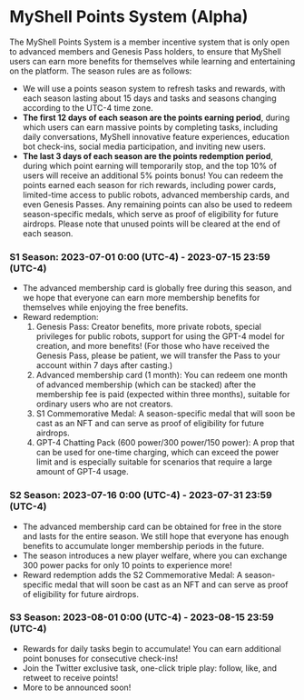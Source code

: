 # MyShell Points System (Alpha)

The MyShell Points System is a member incentive system that is only open to advanced members and Genesis Pass holders, to ensure that MyShell users can earn more benefits for themselves while learning and entertaining on the platform. The season rules are as follows:

* We will use a points season system to refresh tasks and rewards, with each season lasting about 15 days and tasks and seasons changing according to the UTC-4 time zone.
* **The first 12 days of each season are the points earning period**, during which users can earn massive points by completing tasks, including daily conversations, MyShell innovative feature experiences, education bot check-ins, social media participation, and inviting new users.
* **The last 3 days of each season are the points redemption period**, during which point earning will temporarily stop, and the top 10% of users will receive an additional 5% points bonus! You can redeem the points earned each season for rich rewards, including power cards, limited-time access to public robots, advanced membership cards, and even Genesis Passes. Any remaining points can also be used to redeem season-specific medals, which serve as proof of eligibility for future airdrops. Please note that unused points will be cleared at the end of each season.

### S1 Season: 2023-07-01 0:00 (UTC-4) - 2023-07-15 23:59 (UTC-4)

* The advanced membership card is globally free during this season, and we hope that everyone can earn more membership benefits for themselves while enjoying the free benefits.
* Reward redemption:
  1. Genesis Pass: Creator benefits, more private robots, special privileges for public robots, support for using the GPT-4 model for creation, and more benefits! (For those who have received the Genesis Pass, please be patient, we will transfer the Pass to your account within 7 days after casting.)
  2. Advanced membership card (1 month): You can redeem one month of advanced membership (which can be stacked) after the membership fee is paid (expected within three months), suitable for ordinary users who are not creators.
  3. S1 Commemorative Medal: A season-specific medal that will soon be cast as an NFT and can serve as proof of eligibility for future airdrops.
  4. GPT-4 Chatting Pack (600 power/300 power/150 power): A prop that can be used for one-time charging, which can exceed the power limit and is especially suitable for scenarios that require a large amount of GPT-4 usage.

### S2 Season: 2023-07-16 0:00 (UTC-4) - 2023-07-31 23:59 (UTC-4)

* The advanced membership card can be obtained for free in the store and lasts for the entire season. We still hope that everyone has enough benefits to accumulate longer membership periods in the future.
* The season introduces a new player welfare, where you can exchange 300 power packs for only 10 points to experience more!
* Reward redemption adds the S2 Commemorative Medal: A season-specific medal that will soon be cast as an NFT and can serve as proof of eligibility for future airdrops.

### S3 Season: 2023-08-01 0:00 (UTC-4) - 2023-08-15 23:59 (UTC-4)

* Rewards for daily tasks begin to accumulate! You can earn additional point bonuses for consecutive check-ins!
* Join the Twitter exclusive task, one-click triple play: follow, like, and retweet to receive points!
* More to be announced soon!